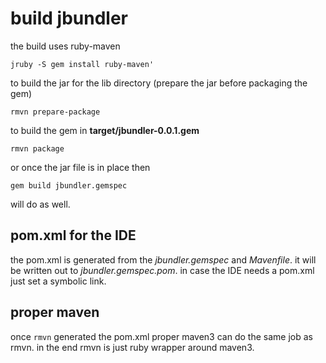 # build jbundler #

the build uses ruby-maven

```jruby -S gem install ruby-maven'```

to build the jar for the lib directory (prepare the jar before packaging the gem)

```rmvn prepare-package```

to build the gem in **target/jbundler-0.0.1.gem**

```rmvn package```

or once the jar file is in place then

```gem build jbundler.gemspec```

will do as well.

## pom.xml for the IDE ##

the pom.xml is generated from the *jbundler.gemspec* and *Mavenfile*. it will be written out to *jbundler.gemspec.pom*. in case the IDE needs a pom.xml just set a symbolic link.

## proper maven ##

once ```rmvn``` generated the pom.xml proper maven3 can do the same job as rmvn. in the end rmvn is just ruby wrapper around maven3.

